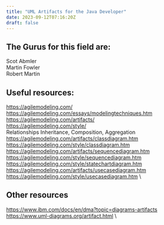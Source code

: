 ```yaml
---
title: "UML Artifacts for the Java Developer"
date: 2023-09-12T07:16:20Z
draft: false
---
```


## The Gurus for this field are: 
Scot Abmler \
Martin Fowler \
Robert Martin 

 
## Useful resources: 
https://agilemodeling.com/ \
https://agilemodeling.com/essays/modelingtechniques.htm \
https://agilemodeling.com/artifacts/ \
https://agilemodeling.com/style/ \
Relationships Inheritance, Composition, Aggregation \
https://agilemodeling.com/artifacts/classdiagram.htm \
https://agilemodeling.com/style/classdiagram.htm \
https://agilemodeling.com/artifacts/sequencediagram.htm \
https://agilemodeling.com/style/sequencediagram.htm \
https://agilemodeling.com/style/statechartdiagram.htm \
https://agilemodeling.com/artifacts/usecasediagram.htm \
https://agilemodeling.com/style/usecasediagram.htm \

## Other resources
https://www.ibm.com/docs/en/dma?topic=diagrams-artifacts \
https://www.uml-diagrams.org/artifact.html \

